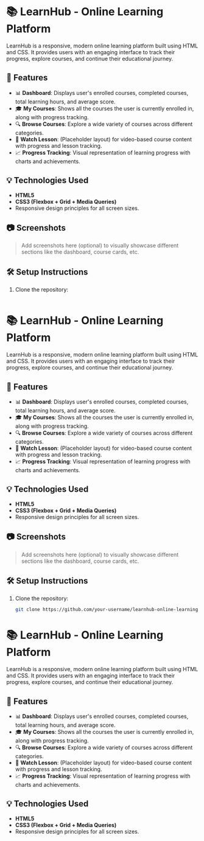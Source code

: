 # 📚 LearnHub - Online Learning Platform

LearnHub is a responsive, modern online learning platform built using HTML and CSS. It provides users with an engaging interface to track their progress, explore courses, and continue their educational journey.

## 🚀 Features

- 📊 **Dashboard**: Displays user's enrolled courses, completed courses, total learning hours, and average score.
- 🎓 **My Courses**: Shows all the courses the user is currently enrolled in, along with progress tracking.
- 🔍 **Browse Courses**: Explore a wide variety of courses across different categories.
- 🎥 **Watch Lesson**: (Placeholder layout) for video-based course content with progress and lesson tracking.
- 📈 **Progress Tracking**: Visual representation of learning progress with charts and achievements.

## 💡 Technologies Used

- **HTML5**
- **CSS3 (Flexbox + Grid + Media Queries)**
- Responsive design principles for all screen sizes.

## 📷 Screenshots

> Add screenshots here (optional) to visually showcase different sections like the dashboard, course cards, etc.

## 🛠️ Setup Instructions

1. Clone the repository:
   ```bash
  # 📚 LearnHub - Online Learning Platform

LearnHub is a responsive, modern online learning platform built using HTML and CSS. It provides users with an engaging interface to track their progress, explore courses, and continue their educational journey.

## 🚀 Features

- 📊 **Dashboard**: Displays user's enrolled courses, completed courses, total learning hours, and average score.
- 🎓 **My Courses**: Shows all the courses the user is currently enrolled in, along with progress tracking.
- 🔍 **Browse Courses**: Explore a wide variety of courses across different categories.
- 🎥 **Watch Lesson**: (Placeholder layout) for video-based course content with progress and lesson tracking.
- 📈 **Progress Tracking**: Visual representation of learning progress with charts and achievements.

## 💡 Technologies Used

- **HTML5**
- **CSS3 (Flexbox + Grid + Media Queries)**
- Responsive design principles for all screen sizes.

## 📷 Screenshots

> Add screenshots here (optional) to visually showcase different sections like the dashboard, course cards, etc.

## 🛠️ Setup Instructions

1. Clone the repository:
   ```bash
   git clone https://github.com/your-username/learnhub-online-learning.git
# 📚 LearnHub - Online Learning Platform

LearnHub is a responsive, modern online learning platform built using HTML and CSS. It provides users with an engaging interface to track their progress, explore courses, and continue their educational journey.

## 🚀 Features

- 📊 **Dashboard**: Displays user's enrolled courses, completed courses, total learning hours, and average score.
- 🎓 **My Courses**: Shows all the courses the user is currently enrolled in, along with progress tracking.
- 🔍 **Browse Courses**: Explore a wide variety of courses across different categories.
- 🎥 **Watch Lesson**: (Placeholder layout) for video-based course content with progress and lesson tracking.
- 📈 **Progress Tracking**: Visual representation of learning progress with charts and achievements.

## 💡 Technologies Used

- **HTML5**
- **CSS3 (Flexbox + Grid + Media Queries)**
- Responsive design principles for all screen sizes.
